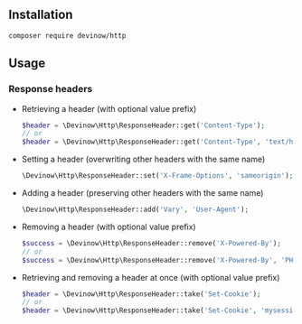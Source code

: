 ## Installation
```
composer require devinow/http
```
## Usage

### Response headers

 * Retrieving a header (with optional value prefix)

   ```php
   $header = \Devinow\Http\ResponseHeader::get('Content-Type');
   // or
   $header = \Devinow\Http\ResponseHeader::get('Content-Type', 'text/html');
   ```

 * Setting a header (overwriting other headers with the same name)

   ```php
   \Devinow\Http\ResponseHeader::set('X-Frame-Options', 'sameorigin');
   ```

 * Adding a header (preserving other headers with the same name)

   ```php
   \Devinow\Http\ResponseHeader::add('Vary', 'User-Agent');
   ```

 * Removing a header (with optional value prefix)

   ```php
   $success = \Devinow\Http\ResponseHeader::remove('X-Powered-By');
   // or
   $success = \Devinow\Http\ResponseHeader::remove('X-Powered-By', 'PHP');
   ```

 * Retrieving and removing a header at once (with optional value prefix)

   ```php
   $header = \Devinow\Http\ResponseHeader::take('Set-Cookie');
   // or
   $header = \Devinow\Http\ResponseHeader::take('Set-Cookie', 'mysession=test');
   ```
